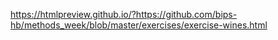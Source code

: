 https://htmlpreview.github.io/?https://github.com/bips-hb/methods_week/blob/master/exercises/exercise-wines.html